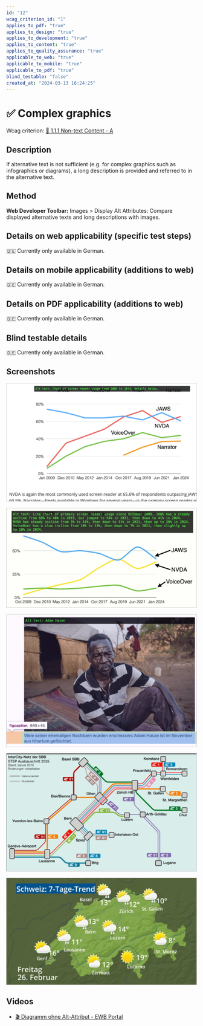 ```yaml
---
id: "12"
wcag_criterion_id: "1"
applies_to_pdf: "true"
applies_to_design: "true"
applies_to_development: "true"
applies_to_content: "true"
applies_to_quality_assurance: "true"
applicable_to_web: "true"
applicable_to_mobile: "true"
applicable_to_pdf: "true"
blind_testable: "false"
created_at: "2024-03-13 16:24:25"
---
```


# ✅ Complex graphics

Wcag criterion: [📜 1.1.1 Non-text Content - A](..)

## Description

If alternative text is not sufficient (e.g. for complex graphics such as infographics or diagrams), a long description is provided and referred to in the alternative text.

## Method

**Web Developer Toolbar:** Images > Display Alt Attributes: Compare displayed alternative texts and long descriptions with images.

## Details on web applicability (specific test steps)

🇩🇪 Currently only available in German.

## Details on mobile applicability (additions to web)

🇩🇪 Currently only available in German.

## Details on PDF applicability (additions to web)

🇩🇪 Currently only available in German.

## Blind testable details

🇩🇪 Currently only available in German.

## Screenshots

![Kurzer Alternativtext bei Diagramm mit Verweis auf Text darunter (tiptop)](images/kurzer-alternativtext-bei-diagramm-mit-verweis-auf-text-darunter.png)

![Ein extrem langer Alternativtext bei einem Diagramm (nicht so gut, denn auch Sehende möchten diese Zusammenfassung ggf. gerne lesen)](images/ein-extrem-langer-alternativtext-bei-einem-diagramm.png)

![Kurzer Alternativtext mit zusätzlicher Figcaption](images/kurzer-alternativtext-mit-zustzlicher-figcaption.png)

![Linienpläne sind sehr schwierig zu beschreiben](images/linienplne-sind-sehr-schwierig-zu-beschreiben.png)

![Auch Übersichten von Wettervorhersagen sind sehr komplex](images/auch-bersichten-von-wettervorhersagen-sind-sehr-komplex.png)

## Videos

- [🎬 Diagramm ohne Alt-Attribut - EWB Portal](/en/videos/diagramm-ohne-alt-attribut-ewb-portal)